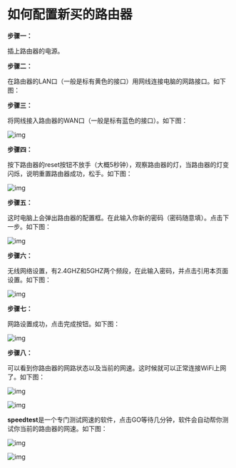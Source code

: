 # **如何配置新买的路由器**

**步骤一：**

插上路由器的电源。

**步骤二：**

在路由器的LAN口（一般是标有黄色的接口）用网线连接电脑的网路接口。如下图：

**步骤三：**

将网线接入路由器的WAN口（一般是标有蓝色的接口）。如下图：

![img](./assets/image-20211108143143119.png)



**步骤四：**

按下路由器的reset按钮不放手（大概5秒钟），观察路由器的灯，当路由器的灯变闪烁，说明重置路由器成功，松手。如下图：

![img](./assets/image-20211108134451673.png)



**步骤五：**

这时电脑上会弹出路由器的配置框。在此输入你新的密码（密码随意填）。点击下一步。如下图：

![img](./assets/image-20211108123251104.png)



**步骤六：**

无线网络设置，有2.4GHZ和5GHZ两个频段，在此输入密码，并点击引用本页面设置。如下图：

![img](./assets/image-20211108123318383.png)



**步骤七：**

网路设置成功，点击完成按钮。如下图：

![img](./assets/image-20211108122917662.png)

**步骤八：**

可以看到你路由器的网路状态以及当前的网速。这时候就可以正常连接WiFi上网了。如下图：

![img](./assets/image-20211108123409118.png)

![img](./assets/image-20211108123052824.png)



**speedtest**是一个专门测试网速的软件，点击GO等待几分钟，软件会自动帮你测试你当前的路由器的网速。如下图：

![img](./assets/image-20211108123148378.png)

![img](./assets/image-20211108123214528.png)